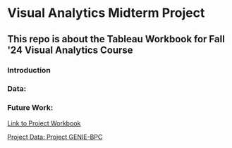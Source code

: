 # Visual Analytics Midterm Project
## This repo is about the Tableau Workbook for Fall '24 Visual Analytics Course

### Introduction


### Data: 


### Future Work: 


[Link to Project Workbook]()

[Project Data: Project GENIE-BPC]()


